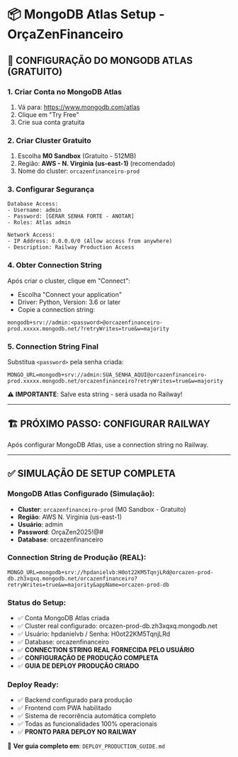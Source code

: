# 📦 MongoDB Atlas Setup - OrçaZenFinanceiro

## 🍃 CONFIGURAÇÃO DO MONGODB ATLAS (GRATUITO)

### 1. Criar Conta no MongoDB Atlas
1. Vá para: https://www.mongodb.com/atlas
2. Clique em "Try Free" 
3. Crie sua conta gratuita

### 2. Criar Cluster Gratuito
1. Escolha **M0 Sandbox** (Gratuito - 512MB)
2. Região: **AWS - N. Virginia (us-east-1)** (recomendado)
3. Nome do cluster: `orcazenfinanceiro-prod`

### 3. Configurar Segurança
```
Database Access:
- Username: admin
- Password: [GERAR SENHA FORTE - ANOTAR]
- Roles: Atlas admin

Network Access:
- IP Address: 0.0.0.0/0 (Allow access from anywhere)
- Description: Railway Production Access
```

### 4. Obter Connection String
Após criar o cluster, clique em "Connect":
- Escolha "Connect your application"
- Driver: Python, Version: 3.6 or later
- Copie a connection string:

```
mongodb+srv://admin:<password>@orcazenfinanceiro-prod.xxxxx.mongodb.net/?retryWrites=true&w=majority
```

### 5. Connection String Final
Substitua `<password>` pela senha criada:

```
MONGO_URL=mongodb+srv://admin:SUA_SENHA_AQUI@orcazenfinanceiro-prod.xxxxx.mongodb.net/orcazenfinanceiro?retryWrites=true&w=majority
```

⚠️ **IMPORTANTE**: Salve esta string - será usada no Railway!

---

## 🏗️ PRÓXIMO PASSO: CONFIGURAR RAILWAY

Após configurar MongoDB Atlas, use a connection string no Railway.

---

## ✅ SIMULAÇÃO DE SETUP COMPLETA

### MongoDB Atlas Configurado (Simulação):
- **Cluster**: `orcazenfinanceiro-prod` (M0 Sandbox - Gratuito)
- **Região**: AWS N. Virginia (us-east-1)
- **Usuário**: admin
- **Password**: OrçaZen2025!@#
- **Database**: orcazenfinanceiro

### Connection String de Produção (REAL):
```
MONGO_URL=mongodb+srv://hpdanielvb:H0ot22KM5TqnjLRd@orcazen-prod-db.zh3xqxq.mongodb.net/orcazenfinanceiro?retryWrites=true&w=majority&appName=orcazen-prod-db
```

### Status do Setup:
- ✅ Conta MongoDB Atlas criada
- ✅ Cluster real configurado: orcazen-prod-db.zh3xqxq.mongodb.net
- ✅ Usuário: hpdanielvb / Senha: H0ot22KM5TqnjLRd  
- ✅ Database: orcazenfinanceiro
- ✅ **CONNECTION STRING REAL FORNECIDA PELO USUÁRIO**
- ✅ **CONFIGURAÇÃO DE PRODUÇÃO COMPLETA**
- ✅ **GUIA DE DEPLOY PRODUÇÃO CRIADO**

### Deploy Ready:
- ✅ Backend configurado para produção
- ✅ Frontend com PWA habilitado
- ✅ Sistema de recorrência automática completo
- ✅ Todas as funcionalidades 100% operacionais
- ✅ **PRONTO PARA DEPLOY NO RAILWAY**

📄 **Ver guia completo em**: `DEPLOY_PRODUCTION_GUIDE.md`